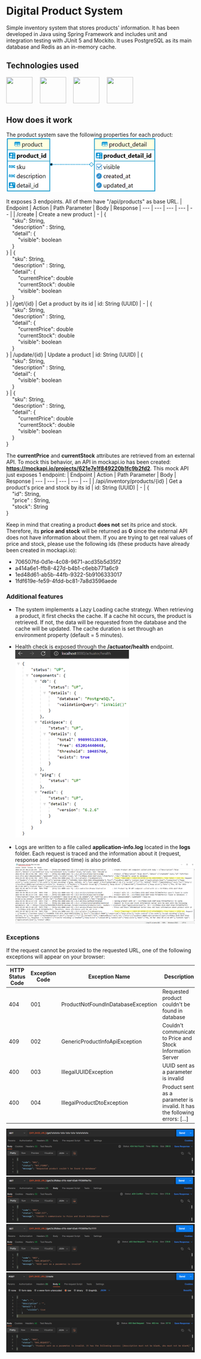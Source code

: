 # Digital Product System
Simple inventory system that stores products' information. It has been developed in Java using Spring Framework and includes unit and integration testing with JUnit 5 and Mockito. It uses PostgreSQL as its main database and Redis as an in-memory cache.

## Technologies used
<img src="https://cdn.jsdelivr.net/gh/devicons/devicon/icons/java/java-original-wordmark.svg" width="70" height="70" /> &nbsp; &nbsp; <img src="https://cdn.jsdelivr.net/gh/devicons/devicon/icons/spring/spring-original-wordmark.svg" width="70" height="70" /> &nbsp; &nbsp; <img src="https://cdn.jsdelivr.net/gh/devicons/devicon/icons/postgresql/postgresql-original-wordmark.svg" width="70" height="70" /> &nbsp; &nbsp; <img src="https://cdn.jsdelivr.net/gh/devicons/devicon/icons/redis/redis-original-wordmark.svg" width="70" height="70" />

## How does it work

The product system save the following properties for each product: <br>
<img src="img/db-diagram.PNG" width="400" />

It exposes 3 endpoints. All of them have "/api/products" as base URL.
| Endpoint | Action | Path Parameter | Body | Response
| --- | --- | --- | --- | -- |
| /create | Create a new product | - | { <br> &nbsp; &nbsp; "sku": String, <br> &nbsp; &nbsp; "description" : String, <br> &nbsp; &nbsp; "detail": { <br>  &nbsp; &nbsp;  &nbsp; &nbsp; "visible": boolean <br> &nbsp; &nbsp; } <br> } | { <br> &nbsp; &nbsp; "sku": String, <br> &nbsp; &nbsp; "description" : String, <br> &nbsp; &nbsp; "detail": { <br> &nbsp; &nbsp; &nbsp; &nbsp; "currentPrice": double <br> &nbsp; &nbsp; &nbsp; &nbsp; "currentStock": double <br> &nbsp; &nbsp; &nbsp; &nbsp; "visible": boolean <br> &nbsp; &nbsp; } <br> }
| /get/{id} | Get a product by its id | id: String (UUID)      	    | - | { <br> &nbsp; &nbsp; "sku": String, <br> &nbsp; &nbsp; "description" : String, <br> &nbsp; &nbsp; "detail": { <br> &nbsp; &nbsp; &nbsp; &nbsp; "currentPrice": double <br> &nbsp; &nbsp; &nbsp; &nbsp; "currentStock": double <br> &nbsp; &nbsp; &nbsp; &nbsp; "visible": boolean <br> &nbsp; &nbsp; } <br> }
| /update/{id} | Update a product | id: String (UUID)    	    | { <br> &nbsp; &nbsp; "sku": String, <br> &nbsp; &nbsp; "description" : String, <br> &nbsp; &nbsp; "detail": { <br> &nbsp; &nbsp; &nbsp; &nbsp; "visible": boolean <br> &nbsp; &nbsp; } <br> } | { <br> &nbsp; &nbsp; "sku": String, <br> &nbsp; &nbsp; "description" : String, <br> &nbsp; &nbsp; "detail": { <br> &nbsp; &nbsp; &nbsp; &nbsp; "currentPrice": double <br> &nbsp; &nbsp; &nbsp; &nbsp; "currentStock": double <br> &nbsp; &nbsp; &nbsp; &nbsp; "visible": boolean <br> &nbsp; &nbsp; } <br> }

The **currentPrice** and **currentStock** attributes are retrieved from an external API. To mock this behavior, an API in mockapi.io has been created: **https://mockapi.io/projects/621e7e1f849220b1fc9b2fd2**. This mock API just exposes 1 endpoint:
| Endpoint | Action | Path Parameter | Body | Response
| --- | --- | --- | --- | -- |
| /api/inventory/products/{id} | Get a product's price and stock by its id | id: String (UUID) | - | { <br> &nbsp; &nbsp; "id": String, <br> &nbsp; &nbsp; "price" : String, <br> &nbsp; &nbsp; "stock": String <br> }

Keep in mind that creating a product **does not** set its price and stock. Therefore, its **price and stock** will be returned as **0** since the external API does not have information about them. If you are trying to get real values of price and stock, please use the following ids (these products have already been created in mockapi.io):
- 706507fd-0d1e-4c08-9671-acd35b5d35f2
- a414a6e1-ffb8-427d-b4b1-c6ebb771a6c9
- 1ed48d61-ab5b-44fb-9322-5b9106333017
- 1fdf619e-fe59-4fdd-bc81-7a8d3596aede

### Additional features
- The system implements a Lazy Loading cache strategy. When retrieving a product, it first checks the cache. If a cache hit occurs, the product is retrieved. If not, the data will be requested from the database and the cache will be updated. The cache duration is set through an environment property (default = 5 minutes).

- Health check is exposed through the **/actuator/health** endpoint.
  <img src="img/health-check.PNG" height="500" />

- Logs are written to a file called **application-info.log** located in the **logs** folder. Each request is traced and the information about it (request, response and elapsed time) is also printed.
  <img src="img/logs.PNG"/>

### Exceptions
If the request cannot be proxied to the requested URL, one of the following exceptions will appear on your browser:

| HTTP Status Code | Exception Code | Exception Name | Description
| --- | --- | --- | --- |
| 404 | 001 | ProductNotFoundInDatabaseException | Requested product couldn't be found in database
| 409 | 002 | GenericProductInfoApiException | Couldn't communicate to Price and Stock Information Server
| 400 | 003 | IllegalUUIDException | UUID sent as a parameter is invalid
| 400 | 004 | IllegalProductDtoException | Product sent as a parameter is invalid. It has the following errors: [...]

<img src="img/error-001.PNG"/>
<img src="img/error-002.PNG"/>
<img src="img/error-003.PNG"/>
<img src="img/error-004.PNG"/>